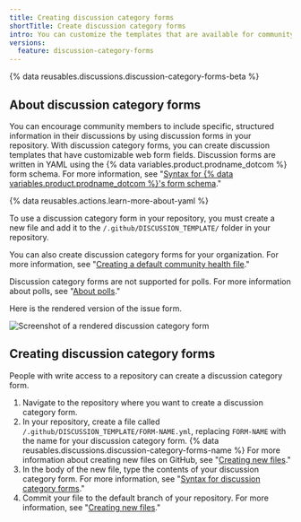 ```yaml
---
title: Creating discussion category forms
shortTitle: Create discussion category forms
intro: You can customize the templates that are available for community members to use when they open new discussions in your repository.
versions:
  feature: discussion-category-forms
---
```


{% data reusables.discussions.discussion-category-forms-beta %}

## About discussion category forms

You can encourage community members to include specific, structured information in their discussions by using discussion forms in your repository. With discussion category forms, you can create discussion templates that have customizable web form fields. Discussion forms are written in YAML using the {% data variables.product.prodname_dotcom %} form schema. For more information, see "[Syntax for {% data variables.product.prodname_dotcom %}'s form schema](/communities/using-templates-to-encourage-useful-issues-and-pull-requests/syntax-for-githubs-form-schema)." 

{% data reusables.actions.learn-more-about-yaml %}

To use a discussion category form in your repository, you must create a new file and add it to the  `/.github/DISCUSSION_TEMPLATE/` folder in your repository. 

You can also create discussion category forms for your organization. For more information, see "[Creating a default community health file](/communities/setting-up-your-project-for-healthy-contributions/creating-a-default-community-health-file)."

Discussion category forms are not supported for polls. For more information about polls, see "[About polls](/discussions/collaborating-with-your-community-using-discussions/about-discussions#about-polls)."

Here is the rendered version of the issue form.

  ![Screenshot of a rendered discussion category form](/assets/images/help/discussions/discussion-category-form-sample.png)

## Creating discussion category forms

People with write access to a repository can create a discussion category form. 

1. Navigate to the repository where you want to create a discussion category form. 
2. In your repository, create a file called `/.github/DISCUSSION_TEMPLATE/FORM-NAME.yml`, replacing `FORM-NAME` with the name for your discussion category form. {% data reusables.discussions.discussion-category-forms-name %} For more information about creating new files on GitHub, see "[Creating new files](/github/managing-files-in-a-repository/creating-new-files)."
3. In the body of the new file, type the contents of your discussion category form. For more information, see "[Syntax for discussion category forms](/discussions/managing-discussions-for-your-community/syntax-for-discussion-category-forms)."
4. Commit your file to the default branch of your repository. For more information, see "[Creating new files](/github/managing-files-in-a-repository/creating-new-files)."
